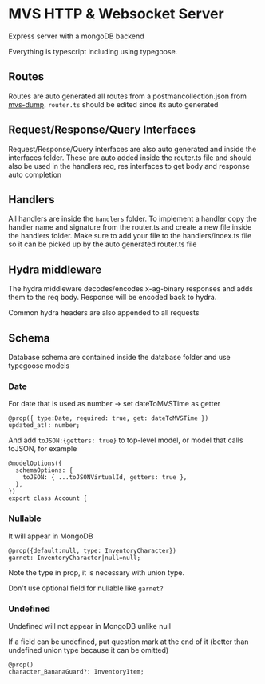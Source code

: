 # MVS HTTP & Websocket Server

Express server with a mongoDB backend

Everything is typescript including using typegoose.

## Routes

Routes are auto generated all routes from a postmancollection.json from [mvs-dump](https://github.com/multiversuskoth/mvs-dump). `router.ts` should be edited since its auto generated

## Request/Response/Query Interfaces

Request/Response/Query interfaces are also auto generated and inside the interfaces folder. These are auto added inside the router.ts file and should also be used in the handlers req, res interfaces to get body and response auto completion

## Handlers

All handlers are inside the `handlers` folder. To implement a handler copy the handler name and signature from the router.ts and create a new file inside the handlers folder. Make sure to add your file to the handlers/index.ts file so it can be picked up by the auto generated router.ts file

## Hydra middleware

The hydra middleware decodes/encodes x-ag-binary responses and adds them to the req body. Response will be encoded back to hydra.

Common hydra headers are also appended to all requests

## Schema

Database schema are contained inside the database folder and use typegoose models

### Date

For date that is used as number -> set dateToMVSTime as getter

```
@prop({ type:Date, required: true, get: dateToMVSTime })
updated_at!: number;
```

And add `toJSON:{getters: true}` to top-level model, or model that calls toJSON, for example

```
@modelOptions({
  schemaOptions: {
    toJSON: { ...toJSONVirtualId, getters: true },
  },
})
export class Account {
```

### Nullable

It will appear in MongoDB

```
@prop({default:null, type: InventoryCharacter})
garnet: InventoryCharacter|null=null;
```

Note the type in prop, it is necessary with union type.

Don't use optional field for nullable like `garnet?`

### Undefined

Undefined will not appear in MongoDB unlike null

If a field can be undefined, put question mark at the end of it (better than undefined union type because it can be omitted)

```
@prop()
character_BananaGuard?: InventoryItem;
```
